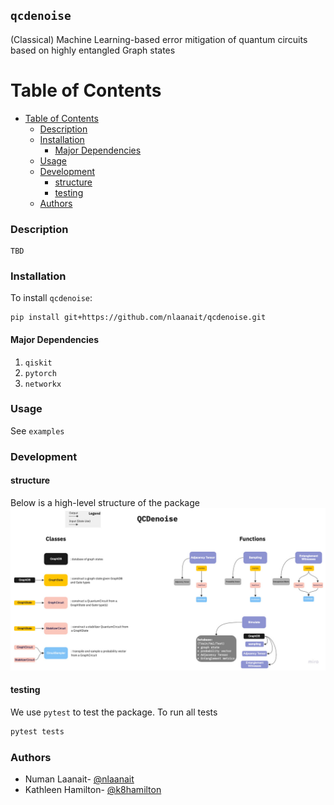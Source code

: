 ## ``qcdenoise``

(Classical) Machine Learning-based error mitigation of quantum circuits based on highly entangled Graph states
# Table of Contents
- [Table of Contents](#table-of-contents)
    - [Description](#description)
    - [Installation](#installation)
      - [Major Dependencies](#major-dependencies)
    - [Usage](#usage)
    - [Development](#development)
      - [structure](#structure)
      - [testing](#testing)
    - [Authors](#authors)

### Description
```
TBD
```

### Installation 
To install `qcdenoise`:
```
pip install git+https://github.com/nlaanait/qcdenoise.git
```
#### Major Dependencies
1. `qiskit`
2. `pytorch`
3. `networkx`

### Usage
See `examples`

### Development
#### structure 
Below is a high-level structure of the package
![flow chart](qcdenoise_flow_chart.png)

#### testing
We use `pytest` to test the package.
To run all tests
```bash
pytest tests
```
### Authors
* Numan Laanait- [@nlaanait](https://github.com/nlaanait)
* Kathleen Hamilton- [@k8hamilton](https://github.com/k8hamilton)

